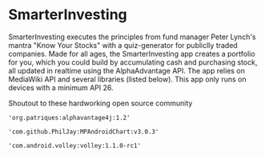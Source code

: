 # SmarterInvesting
SmarterInvesting executes the principles from fund manager Peter Lynch's mantra "Know Your Stocks" with a quiz-generator for
publiclly traded companies. Made for all ages, the SmarterInvesting app creates a portfolio for you, which you could build 
by accumulating cash and purchasing stock, all updated in realtime using the AlphaAdvantage API. The app relies on MediaWiki
API and several libraries (listed below). This app only runs on devices with a minimum API 26. 

Shoutout to these hardworking open source community
    
    'org.patriques:alphavantage4j:1.2'
    
    'com.github.PhilJay:MPAndroidChart:v3.0.3'
    
    'com.android.volley:volley:1.1.0-rc1'
